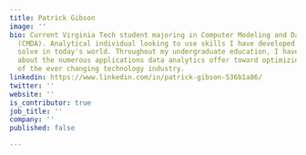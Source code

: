 ```yaml
---
title: Patrick Gibson
image: ''
bio: Current Virginia Tech student majoring in Computer Modeling and Data Analytics
  (CMDA). Analytical individual looking to use skills I have developed to problem
  solve in today's world. Throughout my undergraduate education, I have learned extensively
  about the numerous applications data analytics offer toward optimizing the processes
  of the ever changing technology industry.
linkedin: https://www.linkedin.com/in/patrick-gibson-536b1a86/
twitter: ''
website: ''
is_contributor: true
job_title: ''
company: ''
published: false

---
```

